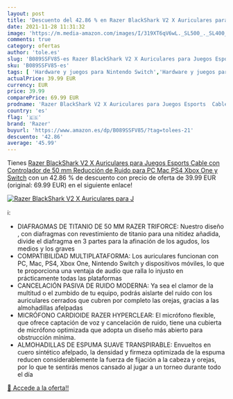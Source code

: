 ```yaml
---
layout: post
title: 'Descuento del 42.86 % en Razer BlackShark V2 X Auriculares para J'
date: 2021-11-28 11:31:32
image: 'https://m.media-amazon.com/images/I/319XT6qV6wL._SL500_._SL400_.jpg'
comments: true
category: ofertas
author: 'tole.es'
slug: 'B089SSFV85-es Razer BlackShark V2 X Auriculares para Juegos Esports...'
sku: 'B089SSFV85-es'
tags: [ 'Hardware y juegos para Nintendo Switch','Hardware y juegos para Xbox One','Videojuegos','ps4','razer','xbox', ]
actualPrice: 39.99 EUR
currency: EUR
price: 39.99
comparePrice: 69.99 EUR
prodname: 'Razer BlackShark V2 X Auriculares para Juegos Esports  Cable con Controlador de 50 mm  Reducción de Ruido  para PC  Mac  PS4  Xbox One y Switch'
country: 'es'
flag: '🇪🇸'
brand: 'Razer'
buyurl: 'https://www.amazon.es/dp/B089SSFV85/?tag=tolees-21'
descuento: '42.86'
average: '45.99'
---
```


Tienes [Razer BlackShark V2 X Auriculares para Juegos Esports  Cable con Controlador de 50 mm  Reducción de Ruido  para PC  Mac  PS4  Xbox One y Switch](https://www.amazon.es/dp/B089SSFV85/?tag=tolees-21) con un 42.86 % de descuento con precio de oferta de 39.99 EUR (original: 69.99 EUR) en el siguiente enlace!

[![Razer BlackShark V2 X Auriculares para J](https://m.media-amazon.com/images/I/319XT6qV6wL._SL500_._SL400_.jpg)](https://www.amazon.es/dp/B089SSFV85/?tag=tolees-21)

ℹ️:

- DIAFRAGMAS DE TITANIO DE 50 MM RAZER TRIFORCE: Nuestro diseño , con diafragmas con revestimiento de titanio para una nitidez añadida, divide el diafragma en 3 partes para la afinación de los agudos, los medios y los graves
- COMPATIBILIDAD MULTIPLATAFORMA: Los auriculares funcionan con PC, Mac, PS4, Xbox One, Nintendo Switch y dispositivos móviles, lo que te proporciona una ventaja de audio que ralla lo injusto en prácticamente todas las plataformas
- CANCELACIÓN PASIVA DE RUIDO MODERNA: Ya sea el clamor de la multitud o el zumbido de tu equipo, podrás aislarte del ruido con los auriculares cerrados que cubren por completo las orejas, gracias a las almohadillas afelpadas
- MICRÓFONO CARDIOIDE RAZER HYPERCLEAR: El micrófono flexible, que ofrece captación de voz y cancelación de ruido, tiene una cubierta de micrófono optimizada que adopta un diseño más abierto para obstrucción mínima.
- ALMOHADILLAS DE ESPUMA SUAVE TRANSPIRABLE: Envueltos en cuero sintético afelpado, la densidad y firmeza optimizada de la espuma reducen considerablemente la fuerza de fijación a la cabeza y orejas, por lo que te sentirás menos cansado al jugar a un torneo durante todo el día

[🛒 Accede a la oferta!!](https://www.amazon.es/dp/B089SSFV85/?tag=tolees-21)
